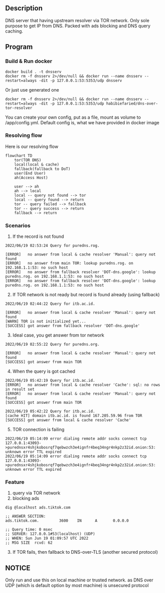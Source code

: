 ## Description
DNS server that having upstream resolver via TOR network. Only sole purpose to get IP from DNS. Packed with ads blocking and DNS query caching.

## Program

### Build & Run docker

```
docker build . -t dnsserv
docker rm -f dnsserv 2>/dev/null && docker run --name dnsserv --restart=always -dit -p 127.0.0.1:53:5353/udp dnsserv
```

Or just use generated one

```
docker rm -f dnsserv 2>/dev/null && docker run --name dnsserv --restart=always -dit -p 127.0.0.1:53:5353/udp habibiefaried/dns-over-tor-resolver
```

You can create your own config, put as a file, mount as volume to /app/config.yml. Default config is, what we have provided in docker image

### Resolving flow

Here is our resolving flow

```mermaid
flowchart TD
    tor(TOR DNS)
    local(local & cache)
    fallback(fallback to DoT)
    user(End User)
    ah(Access Host)

    user --> ah
    ah --> local
    local -- query not found --> tor
    local -- query found --> return
    tor -- query failed --> fallback
    tor -- query success --> return
    fallback --> return
```

### Scenarios

1. If the record is not found

```
2022/06/19 02:53:24 Query for puredns.rog.

[ERROR]   no answer from local & cache resolver 'Manual': query not found
[ERROR]   no answer from main TOR: lookup puredns.rog. on 192.168.1.1:53: no such host
[ERROR]   no answer from fallback resolver 'DOT-dns.google': lookup puredns.rog. on 192.168.1.1:53: no such host
[ERROR]   no answer from fallback resolver 'DOT-dns.google': lookup puredns.rog. on 192.168.1.1:53: no such host
```

2. If TOR network is not ready but record is found already (using fallback)

```
2022/06/19 02:44:22 Query for itb.ac.id.

[ERROR]   no answer from local & cache resolver 'Manual': query not found
[WARN] TOR is not initialized yet...
[SUCCESS] got answer from fallback resolver 'DOT-dns.google'
```

3. Ideal case, you get answer from tor network

```
2022/06/19 02:55:22 Query for puredns.org.

[ERROR]   no answer from local & cache resolver 'Manual': query not found
[SUCCESS] got answer from main TOR
```

4. When the query is got cached

```
2022/06/19 05:42:19 Query for itb.ac.id.
[ERROR]   no answer from local & cache resolver 'Cache': sql: no rows in result set
[ERROR]   no answer from local & cache resolver 'Manual': query not found
[SUCCESS] got answer from main TOR

2022/06/19 05:42:22 Query for itb.ac.id.
[cache HIT] domain itb.ac.id. is found 167.205.59.96 from TOR
[SUCCESS] got answer from local & cache resolver 'Cache'
```

5. TOR connection is failing

```
2022/06/19 05:14:09 error dialing remote addr socks connect tcp 127.0.0.1:43093->purednsxr4shjkobosrqf7qebwzch3e4ignfr4beq34ngr4nkp2z32id.onion:53: unknown error TTL expired
2022/06/19 05:14:09 error dialing remote addr socks connect tcp 127.0.0.1:43093->purednsxr4shjkobosrqf7qebwzch3e4ignfr4beq34ngr4nkp2z32id.onion:53: unknown error TTL expired
```

### Feature

1. query via TOR network
2. blocking ads

```
dig @localhost ads.tiktok.com

;; ANSWER SECTION:
ads.tiktok.com.         3600    IN      A       0.0.0.0

;; Query time: 0 msec
;; SERVER: 127.0.0.1#53(localhost) (UDP)
;; WHEN: Sun Jun 19 01:09:57 UTC 2022
;; MSG SIZE  rcvd: 62
```

3. If TOR fails, then fallback to DNS-over-TLS (another secured protocol)

## NOTICE

Only run and use this on local machine or trusted network. as DNS over UDP (which is default option by most machine) is unsecured protocol
